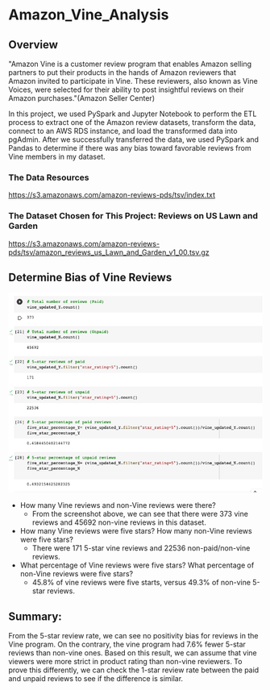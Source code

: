# Amazon_Vine_Analysis

## Overview 

"Amazon Vine is a customer review program that enables Amazon selling partners to put their products in the hands of Amazon reviewers that Amazon invited to participate in Vine. These reviewers, also known as Vine Voices, were selected for their ability to post insightful reviews on their Amazon purchases."(Amazon Seller Center)

In this project, we used PySpark and Jupyter Notebook to perform the ETL process to extract one of the Amazon review datasets, transform the data, connect to an AWS RDS instance, and load the transformed data into pgAdmin. After we successfully transferred the data, we used PySpark and Pandas to determine if there was any bias toward favorable reviews from Vine members in my dataset. 


### The Data Resources
https://s3.amazonaws.com/amazon-reviews-pds/tsv/index.txt

### The Dataset Chosen for This Project: Reviews on US Lawn and Garden
https://s3.amazonaws.com/amazon-reviews-pds/tsv/amazon_reviews_us_Lawn_and_Garden_v1_00.tsv.gz


## Determine Bias of Vine Reviews

![deterimin bias](Image/vine_paid_vs_unpaid.png)

- How many Vine reviews and non-Vine reviews were there?
    - From the screenshot above, we can see that there were 373 vine reviews and 45692 non-vine reviews in this dataset.
- How many Vine reviews were five stars? How many non-Vine reviews were five stars?
    - There were 171 5-star vine reviews and 22536 non-paid/non-vine reviews.
- What percentage of Vine reviews were five stars? What percentage of non-Vine reviews were five stars?
    - 45.8% of vine reviews were five starts, versus 49.3% of non-vine 5-star reviews.

## Summary: 

From the 5-star review rate, we can see no positivity bias for reviews in the Vine program. On the contrary, the vine program had 7.6% fewer 5-star reviews than non-vine ones. Based on this result, we can assume that vine viewers were more strict in product rating than non-vine reviewers. To prove this differently, we can check the 1-star review rate between the paid and unpaid reviews to see if the difference is similar.



